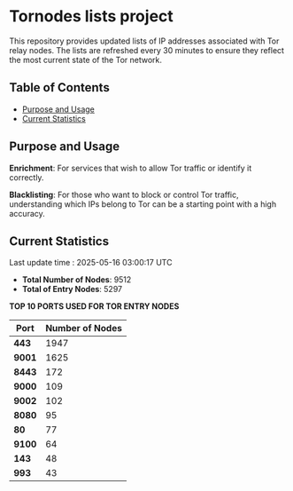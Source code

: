 # Tornodes lists project

This repository provides updated lists of IP addresses associated with Tor relay nodes. The lists are refreshed every 30 minutes to ensure they reflect the most current state of the Tor network.

## Table of Contents

- [Purpose and Usage](#purpose-and-usage)
- [Current Statistics](#current-statistics)


## Purpose and Usage

**Enrichment**: For services that wish to allow Tor traffic or identify it correctly.

**Blacklisting**: For those who want to block or control Tor traffic, understanding which IPs belong to Tor can be a starting point with a high accuracy.

## Current Statistics

Last update time : 2025-05-16 03:00:17 UTC

- **Total Number of Nodes**: 9512
- **Total of Entry Nodes**: 5297

**TOP 10 PORTS USED FOR TOR ENTRY NODES**

| **Port** | **Number of Nodes** |
|------|-----------------|
| **443**   | 1947  |
| **9001**   | 1625  |
| **8443**   | 172  |
| **9000**   | 109  |
| **9002**   | 102  |
| **8080**   | 95  |
| **80**   | 77  |
| **9100**   | 64  |
| **143**   | 48  |
| **993**   | 43  |

